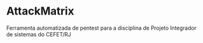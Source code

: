 # AttackMatrix
Ferramenta automatizada de pentest para a disciplina de Projeto Integrador de sistemas do CEFET/RJ
